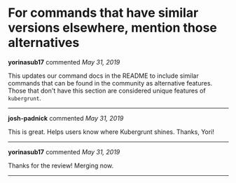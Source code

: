 # For commands that have similar versions elsewhere, mention those alternatives

**yorinasub17** commented *May 31, 2019*

This updates our command docs in the README to include similar commands that can be found in the community as alternative features. Those that don't have this section are considered unique features of `kubergrunt`.
<br />
***


**josh-padnick** commented *May 31, 2019*

This is great. Helps users know where Kubergrunt shines. Thanks, Yori!
***

**yorinasub17** commented *May 31, 2019*

Thanks for the review! Merging now.
***


